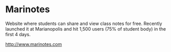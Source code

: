 # Marinotes
Website where students can share and view class notes for free.
Recently launched it at Marianopolis and hit 1,500 users (75% of student body) in the first 4 days.

http://www.marinotes.com
